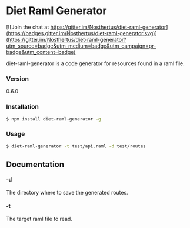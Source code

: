 # Diet Raml Generator

[![Join the chat at https://gitter.im/Nosthertus/diet-raml-generator](https://badges.gitter.im/Nosthertus/diet-raml-generator.svg)](https://gitter.im/Nosthertus/diet-raml-generator?utm_source=badge&utm_medium=badge&utm_campaign=pr-badge&utm_content=badge)

diet-raml-generator is a code generator for resources found in a raml file.

### Version

0.6.0

### Installation

```sh
$ npm install diet-raml-generator -g
```

### Usage
```sh
$ diet-raml-generator -t test/api.raml -d test/routes
```

## Documentation

#### -d
The directory where to save the generated routes.

#### -t
The target raml file to read.
